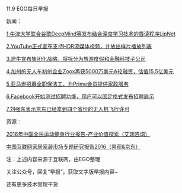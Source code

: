 11.9 EGO每日早报

新闻：

[1.牛津大学联合谷歌DeepMind等发布结合深度学习技术的唇读程序LipNet](http://www.leiphone.com/news/201611/lmrRpn2DdOUoex3E.html)

[2.YouTube正式宣布支持HDR流媒体视频，并放出样片播放列表](http://news.cnblogs.com/n/556651/)

[3.途牛宣布集团化战略，将拆分为旅游度假和金融科技子公司](http://news.cnblogs.com/n/556673/)

[4.加州的无人车初创企业Zoox再获5000万美元A轮融资，估值15.5亿美元](http://36kr.com/p/5056011.html?ktm_source=feed)

[5.亚马逊招募全职保洁工，为Prime会员提供家政服务](http://tech.qq.com/a/20161108/014619.htm)

[6.Facebook开始测试招聘功能，用户可以固定格式发布招聘启示](http://news.cnblogs.com/n/556683/)

[7.刘强东表示京东已经拿到四个省份的无人机飞行许可](http://news.mydrivers.com/1/506/506719.htm)

资源：

[2016年中国全民运动健身行业报告-产业价值探索（艾瑞咨询）](http://report.iresearch.cn/report/201611/2672.shtml)

[中国互联网家居家装市场专题研究报告2016（易观&京东）](http://www.analysys.cn/view/report/detail.html?columnId=8&articleId=1000371)

注：上述内容来源于互联网，由EGO整理

关注公众号，回复“早报”，获取文字版早报内容~

还有更多技术管理干货
